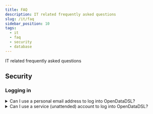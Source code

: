 ```yaml
---
title: FAQ
description: IT related frequently asked questions
slug: /it/faq
sidebar_position: 10
tags:
  - it
  - faq
  - security
  - database
---
```


IT related frequently asked questions

## Security

### Logging in

<details>
<summary>Can I use a personal email address to log into OpenDataDSL?</summary>
<div>
  
No, you must use a Microsoft work (B2B) email account, such as your corporate login to your organization.
  
</div>
</details>
<details>
<summary>Can I use a service (unattended) account to log into OpenDataDSL?</summary>
<div>

Yes, you can create an `App registration` in Azure Active Directory and then use either a
* Client Secret
* Certificate

To get a token to authorize the application with OpenDataDSL

See [here](/docs/tutorials/qs/api/security#unattended-login) for an example of using a client secret programmatically.

</div>
</details>